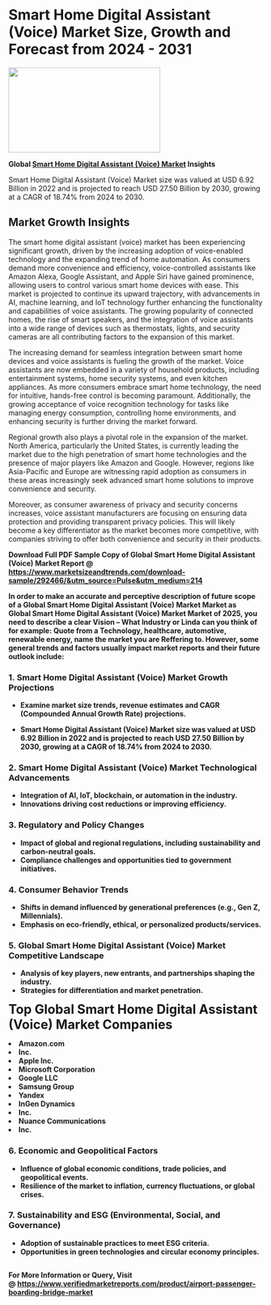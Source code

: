 <H1>Smart Home Digital Assistant (Voice) Market Size, Growth and Forecast from 2024 - 2031</H1><img class="aligncenter size-medium wp-image-584254" src="https://thirdeyenews.in/wp-content/uploads/2024/09/Global-Market-Research-300x168.jpeg" alt="" width="300" height="168" /><p><strong>Global&nbsp;<a href="https://www.marketsizeandtrends.com/download-sample/292466/&amp;utm_source=Pulse&amp;utm_medium=214">Smart Home Digital Assistant (Voice) Market</a> Insights</strong></p><p>Smart Home Digital Assistant (Voice) Market size was valued at USD 6.92 Billion in 2022 and is projected to reach USD 27.50 Billion by 2030, growing at a CAGR of 18.74% from 2024 to 2030.</p><p><h2>Market Growth Insights</h2> <p>The smart home digital assistant (voice) market has been experiencing significant growth, driven by the increasing adoption of voice-enabled technology and the expanding trend of home automation. As consumers demand more convenience and efficiency, voice-controlled assistants like Amazon Alexa, Google Assistant, and Apple Siri have gained prominence, allowing users to control various smart home devices with ease. This market is projected to continue its upward trajectory, with advancements in AI, machine learning, and IoT technology further enhancing the functionality and capabilities of voice assistants. The growing popularity of connected homes, the rise of smart speakers, and the integration of voice assistants into a wide range of devices such as thermostats, lights, and security cameras are all contributing factors to the expansion of this market.</p> <p><strong></strong></p> <p>The increasing demand for seamless integration between smart home devices and voice assistants is fueling the growth of the market. Voice assistants are now embedded in a variety of household products, including entertainment systems, home security systems, and even kitchen appliances. As more consumers embrace smart home technology, the need for intuitive, hands-free control is becoming paramount. Additionally, the growing acceptance of voice recognition technology for tasks like managing energy consumption, controlling home environments, and enhancing security is further driving the market forward.</p> <p>Regional growth also plays a pivotal role in the expansion of the market. North America, particularly the United States, is currently leading the market due to the high penetration of smart home technologies and the presence of major players like Amazon and Google. However, regions like Asia-Pacific and Europe are witnessing rapid adoption as consumers in these areas increasingly seek advanced smart home solutions to improve convenience and security.</p> <p>Moreover, as consumer awareness of privacy and security concerns increases, voice assistant manufacturers are focusing on ensuring data protection and providing transparent privacy policies. This will likely become a key differentiator as the market becomes more competitive, with companies striving to offer both convenience and security in their products.</p> <p><strong></p><p><span class=""><strong>Download Full PDF Sample Copy of Global Smart Home Digital Assistant (Voice) Market Report</strong> @ <a href="https://www.marketsizeandtrends.com/download-sample/292466/&amp;utm_source=Pulse&amp;utm_medium=214" target="_blank">https://www.marketsizeandtrends.com/download-sample/292466/&amp;utm_source=Pulse&amp;utm_medium=214</a></span></p><p>In order to make an accurate and perceptive description of future scope of a Global&nbsp;Smart Home Digital Assistant (Voice) Market Market as Global&nbsp;Smart Home Digital Assistant (Voice) Market Market of 2025, you need to describe a clear Vision &ndash; What Industry or Linda can you think of for example: Quote from a Technology, healthcare, automotive, renewable energy, name the market you are Reffering to. However, some general trends and factors usually impact market reports and their future outlook include:</p><h3>1.&nbsp;<strong>Smart Home Digital Assistant (Voice) Market Growth Projections</strong></h3><ul><li>Examine market size trends, revenue estimates and CAGR (Compounded Annual Growth Rate) projections.</li><li><p>Smart Home Digital Assistant (Voice) Market size was valued at USD 6.92 Billion in 2022 and is projected to reach USD 27.50 Billion by 2030, growing at a CAGR of 18.74% from 2024 to 2030.</p></li></ul><h3>2.&nbsp;<strong>Smart Home Digital Assistant (Voice) Market Technological Advancements</strong></h3><ul><li>Integration of AI, IoT, blockchain, or automation in the industry.</li><li>Innovations driving cost reductions or improving efficiency.</li></ul><h3>3.&nbsp;<strong>Regulatory and Policy Changes</strong></h3><ul><li>Impact of global and regional regulations, including sustainability and carbon-neutral goals.</li><li>Compliance challenges and opportunities tied to government initiatives.</li></ul><h3>4.&nbsp;<strong>Consumer Behavior Trends</strong></h3><ul><li>Shifts in demand influenced by generational preferences (e.g., Gen Z, Millennials).</li><li>Emphasis on eco-friendly, ethical, or personalized products/services.</li></ul><h3>5.&nbsp;<strong>Global Smart Home Digital Assistant (Voice) Market Competitive Landscape</strong></h3><ul><li>Analysis of key players, new entrants, and partnerships shaping the industry.</li><li>Strategies for differentiation and market penetration.</li></ul><p data-pm-slice="1 1 []"><span style="color: inherit; font-family: inherit; font-size: 25px;">Top Global Smart Home Digital Assistant (Voice) Market Companies</span></p><div class="" data-test-id=""><p><li>Amazon.com</li><li> Inc.</li><li> Apple Inc.</li><li> Microsoft Corporation</li><li> Google LLC</li><li> Samsung Group</li><li> Yandex</li><li> InGen Dynamics</li><li> Inc.</li><li> Nuance Communications</li><li> Inc.</li></p></div><h3>6.&nbsp;<strong>Economic and Geopolitical Factors</strong></h3><ul><li>Influence of global economic conditions, trade policies, and geopolitical events.</li><li>Resilience of the market to inflation, currency fluctuations, or global crises.</li></ul><h3>7.&nbsp;<strong>Sustainability and ESG (Environmental, Social, and Governance)</strong></h3><ul><li>Adoption of sustainable practices to meet ESG criteria.</li><li>Opportunities in green technologies and circular economy principles.</li></ul><h2><strong style="font-size: 14px;">For More Information or Query, Visit @&nbsp;</strong><a style="background-color: #ffffff; font-size: 14px;" href="https://www.marketsizeandtrends.com/report/smart-home-digital-assistant-voice-market/" target="_blank">https://www.verifiedmarketreports.com/product/airport-passenger-boarding-bridge-market</a></h2>
